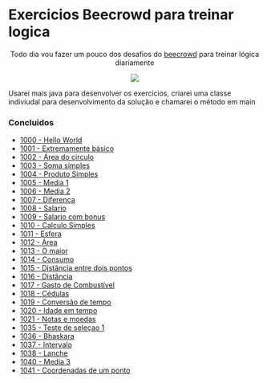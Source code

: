 <h1>
    Exercicios Beecrowd para treinar logica 
</h1>

<p align="center">
Todo dia vou fazer um pouco dos desafios do <a href="https://www.beecrowd.com.br/judge/pt/problems/index/1">beecrowd</a> para treinar lógica diariamente
</p>
<p align="center">
     <a alt="Java">
        <img src="https://img.shields.io/badge/Java-v17-blue.svg" />
    </a>
<p>
Usarei mais java para desenvolver os exercicios, criarei uma classe indiviudal para desenvolvimento da solução e chamarei o método em main
</p>

<h3> Concluidos </h3>

<ul>
<li ><a href="https://github.com/jxxErick/beecrowd/blob/master/ex/HelloWorld.java"> 1000 - Hello World</a> </li>
<li><a href="https://github.com/jxxErick/beecrowd/blob/master/ex/SomaDoisValores.java"> 1001 - Extremamente básico</a></li>
<li><a href="https://github.com/jxxErick/beecrowd/blob/master/ex/CalculaCirculo.java"> 1002 -  Área do circulo</a></li>
<li><a href="https://github.com/jxxErick/beecrowd/blob/master/ex/SomaDoisValores.java"> 1003 - Soma simples </a></li>
<li><a href="https://github.com/jxxErick/beecrowd/blob/master/ex/ProdutoSimples.java"> 1004 - Produto Simples</a> </li>
<li><a href="https://github.com/jxxErick/beecrowd/blob/master/ex/Media.java"> 1005 - Media 1 </a></li>
<li><a href="https://github.com/jxxErick/beecrowd/blob/master/ex/Media.java"> 1006 - Media 2 </a> </li>
<li><a href="https://github.com/jxxErick/beecrowd/blob/master/ex/Diferenca.java"> 1007 - Diferença </a> </li>
<li><a href="https://github.com/jxxErick/beecrowd/blob/master/ex/Salario.java"> 1008 - Salario </a> </li>
<li><a href="https://github.com/jxxErick/beecrowd/blob/master/ex/Salario.java"> 1009 - Salario com bonus</a> </li>
<li><a href="https://github.com/jxxErick/beecrowd/blob/master/ex/CalculoSimples.java"> 1010 - Calculo Simples</a> </li>
<li><a href="https://github.com/jxxErick/beecrowd/blob/master/ex/CalculoCirculo.java"> 1011 - Esfera</a> </li>
<li><a href="https://github.com/jxxErick/beecrowd/blob/master/ex/AreaFiguras.java"> 1012 - Área</a> </li>
<li><a href="https://github.com/jxxErick/beecrowd/blob/master/ex/Maior.java"> 1013 - O maior</a> </li>
<li><a href="https://github.com/jxxErick/beecrowd/blob/master/ex/Consumo.java"> 1014 - Consumo</a> </li>
<li><a href="https://github.com/jxxErick/beecrowd/blob/master/ex/Distancia.java"> 1015 - Distância entre dois pontos</a> </li>
<li><a href="https://github.com/jxxErick/beecrowd/blob/master/ex/Distancia.java"> 1016 - Distância </a> </li>
<li><a href="https://github.com/jxxErick/beecrowd/blob/master/ex/Distancia.java"> 1017 - Gasto de Combustível </a> </li>
<li><a href="https://github.com/jxxErick/beecrowd/blob/master/ex/Cedulas.java"> 1018 - Cédulas </a> </li>
<li><a href="https://github.com/jxxErick/beecrowd/blob/master/ex/Tempo.java"> 1019 - Conversão de tempo </a> </li>
<li><a href="https://github.com/jxxErick/beecrowd/blob/master/ex/Idade.java"> 1020 - Idade em tempo </a> </li>
<li><a href="https://github.com/jxxErick/beecrowd/blob/master/ex/Cedulas.java"> 1021 - Notas e moedas </a> </li>
<li><a href="https://github.com/jxxErick/beecrowd/blob/master/ex/TesteDeSelecao.java"> 1035 - Teste de seleçao 1 </a> </li>
<li><a href="https://github.com/jxxErick/beecrowd/blob/master/ex/Bhaskara.java"> 1036 - Bhaskara </a> </li>
<li><a href="https://github.com/jxxErick/beecrowd/blob/master/ex/Intervalo.java"> 1037 - Intervalo </a> </li>
<li><a href="https://github.com/jxxErick/beecrowd/blob/master/ex/Lanche.java"> 1038 - Lanche </a> </li>
<li><a href="https://github.com/jxxErick/beecrowd/blob/master/ex/Media.java"> 1040 - Media 3 </a> </li>
<li><a href="https://github.com/jxxErick/beecrowd/blob/master/ex/Coordenadas.java"> 1041 - Coordenadas de um ponto </a> </li>
</ul>